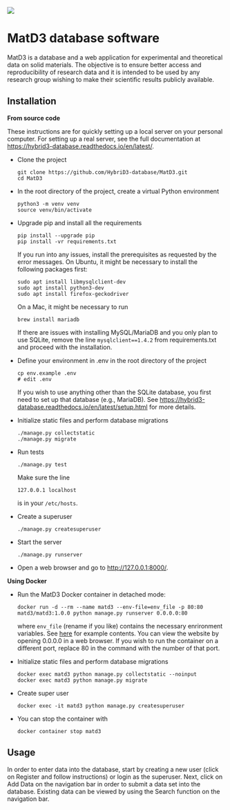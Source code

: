 ![](https://github.com/hybrid3-database/matd3/workflows/main/badge.svg)

MatD3 database software
=======================

MatD3 is a database and a web application for experimental and theoretical data on solid materials. The objective is to ensure better access and reproducibility of research data and it is intended to be used by any research group wishing to make their scientific results publicly available.

Installation
------------

**From source code**

These instructions are for quickly setting up a local server on your personal computer. For setting up a real server, see the full documentation at https://hybrid3-database.readthedocs.io/en/latest/.

* Clone the project

  ```
  git clone https://github.com/HybriD3-database/MatD3.git
  cd MatD3
  ```

* In the root directory of the project, create a virtual Python environment

   ```
   python3 -m venv venv
   source venv/bin/activate
   ```

* Upgrade pip and install all the requirements

   ```
   pip install --upgrade pip
   pip install -vr requirements.txt
   ```

   If you run into any issues, install the prerequisites as requested by the error messages. On Ubuntu, it might be necessary to install the following packages first:

   ```
   sudo apt install libmysqlclient-dev
   sudo apt install python3-dev
   sudo apt install firefox-geckodriver
   ```

   On a Mac, it might be necessary to run

   ```
   brew install mariadb
   ```

   If there are issues with installing MySQL/MariaDB and you only plan to use SQLite, remove the line `mysqlclient==1.4.2` from requirements.txt and proceed with the installation.

* Define your environment in .env in the root directory of the project

  ```
  cp env.example .env
  # edit .env
  ```

  If you wish to use anything other than the SQLite database, you first need to set up that database (e.g., MariaDB). See https://hybrid3-database.readthedocs.io/en/latest/setup.html for more details.

* Initialize static files and perform database migrations

  ```
  ./manage.py collectstatic
  ./manage.py migrate
  ```

* Run tests

  ```
  ./manage.py test
  ```

  Make sure the line

  ```
  127.0.0.1 localhost
  ```

  is in your `/etc/hosts`.

* Create a superuser

  ```
  ./manage.py createsuperuser
  ```

* Start the server

  ```
  ./manage.py runserver
  ```

* Open a web browser and go to http://127.0.0.1:8000/.

**Using Docker**

* Run the MatD3 Docker container in detached mode:

  ```
  docker run -d --rm --name matd3 --env-file=env_file -p 80:80 matd3/matd3:1.0.0 python manage.py runserver 0.0.0.0:80
  ```

  where `env_file` (rename if you like) contains the necessary enrironment variables. See [here](https://github.com/HybriD3-database/MatD3/blob/master/env.example) for example contents. You can view the website by opening 0.0.0.0 in a web browser. If you wish to run the container on a different port, replace 80 in the command with the number of that port.

* Initialize static files and perform database migrations

  ```
  docker exec matd3 python manage.py collectstatic --noinput
  docker exec matd3 python manage.py migrate
  ```

* Create super user

  ```
  docker exec -it matd3 python manage.py createsuperuser
  ```

* You can stop the container with

  ```
  docker container stop matd3
  ```

Usage
-----

In order to enter data into the database, start by creating a new user (click on Register and follow instructions) or login as the superuser. Next, click on Add Data on the navigation bar in order to submit a data set into the database. Existing data can be viewed by using the Search function on the navigation bar.
